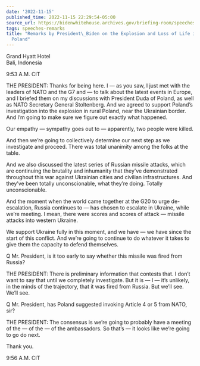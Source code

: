 ```yaml
---
date: '2022-11-15'
published_time: 2022-11-15 22:29:54-05:00
source_url: https://bidenwhitehouse.archives.gov/briefing-room/speeches-remarks/2022/11/15/remarks-by-president-biden-on-the-explosion-and-loss-of-life-in-eastern-poland/
tags: speeches-remarks
title: "Remarks by President\_Biden on the Explosion and Loss of Life in Eastern\_\
  Poland"
---
```

 
Grand Hyatt Hotel  
Bali, Indonesia

9:53 A.M. CIT

THE PRESIDENT: Thanks for being here. I — as you saw, I just met with
the leaders of NATO and the G7 and — to talk about the latest events in
Europe, and I briefed them on my discussions with President Duda of
Poland, as well as NATO Secretary General Stoltenberg. And we agreed to
support Poland’s investigation into the explosion in rural Poland, near
the Ukrainian border. And I’m going to make sure we figure out exactly
what happened.

Our empathy — sympathy goes out to — apparently, two people were killed.

And then we’re going to collectively determine our next step as we
investigate and proceed. There was total unanimity among the folks at
the table.

And we also discussed the latest series of Russian missile attacks,
which are continuing the brutality and inhumanity that they’ve
demonstrated throughout this war against Ukrainian cities and civilian
infrastructures. And they’ve been totally unconscionable, what they’re
doing. Totally unconscionable.

And the moment when the world came together at the G20 to urge
de-escalation, Russia continues to — has chosen to escalate in Ukraine,
while we’re meeting. I mean, there were scores and scores of attack —
missile attacks into western Ukraine.

We support Ukraine fully in this moment, and we have — we have since the
start of this conflict. And we’re going to continue to do whatever it
takes to give them the capacity to defend themselves.

Q Mr. President, is it too early to say whether this missile was fired
from Russia?

THE PRESIDENT: There is preliminary information that contests that. I
don’t want to say that until we completely investigate. But it is — I —
it’s unlikely, in the minds of the trajectory, that it was fired from
Russia. But we’ll see. We’ll see.

Q Mr. President, has Poland suggested invoking Article 4 or 5 from NATO,
sir?

THE PRESIDENT: The consensus is we’re going to probably have a meeting
of the — of the — of the ambassadors. So that’s — it looks like we’re
going to go do next.

Thank you.

9:56 A.M. CIT
